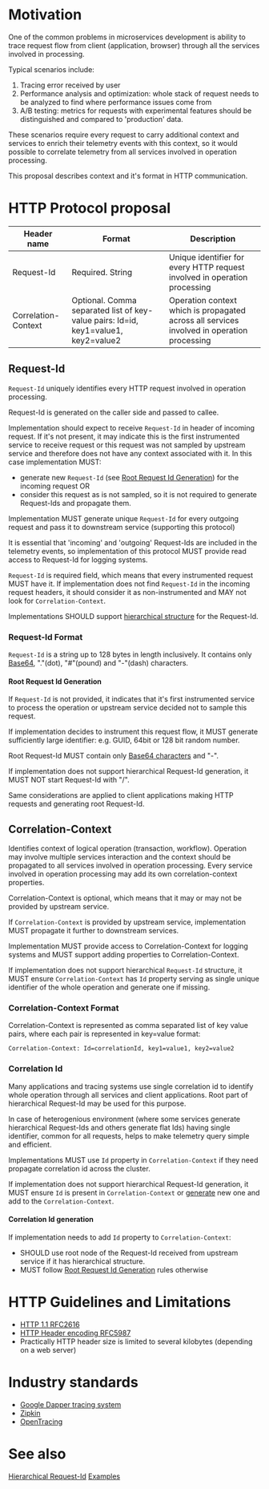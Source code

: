 # Motivation
One of the common problems in microservices development is ability to trace request flow from client (application, browser) through all the services involved in processing.

Typical scenarios include:

1. Tracing error received by user
2. Performance analysis and optimization: whole stack of request needs to be analyzed to find where performance issues come from
3. A/B testing: metrics for requests with experimental features should be distinguished and compared to 'production' data.

These scenarios require every request to carry additional context and services to enrich their telemetry events with this context, so it would possible to correlate telemetry from all services involved in operation processing.

This proposal describes context and it's format in HTTP communication.

# HTTP Protocol proposal
| Header name           |  Format    | Description |
| ----------------------| ---------- | ---------- |
| Request-Id            | Required. String | Unique identifier for every HTTP request involved in operation processing |
| Correlation-Context   | Optional. Comma separated list of key-value pairs: Id=id, key1=value1, key2=value2 | Operation context which is propagated across all services involved in operation processing |

## Request-Id
`Request-Id` uniquely identifies every HTTP request involved in operation processing. 

Request-Id is generated on the caller side and passed to callee. 

Implementation should expect to receive `Request-Id` in header of incoming request. 
If it's not present, it may indicate this is the first instrumented service to receive request or this request was not sampled by upstream service and therefore does not have any context associated with it. In this case implementation MUST:
  * generate new `Request-Id` (see [Root Request Id Generation](#root-request-id-generation)) for the incoming request
  OR
  * consider this request as is not sampled, so it is not required to generate Request-Ids and propagate them.

Implementation MUST generate unique `Request-Id` for every outgoing request and pass it to downstream service (supporting this protocol)

It is essential that 'incoming' and 'outgoing' Request-Ids are included in the telemetry events, so implementation of this protocol MUST provide read access to Request-Id for logging systems.

`Request-Id` is required field, which means that every instrumented request MUST have it. If implementation does not find `Request-Id` in the incoming request headers, it should consider it as non-instrumented and MAY not look for `Correlation-Context`.

Implementations SHOULD support [hierarchical structure](hierarchical_request_id.md) for the Request-Id.

### Request-Id Format
`Request-Id` is a string up to 128 bytes in length inclusively.
It contains only [Base64](https://en.wikipedia.org/wiki/Base64), "."(dot), "#"(pound) and "-"(dash) characters.

#### Root Request Id Generation
If `Request-Id` is not provided, it indicates that it's first instrumented service to process the operation or upstream service decided not to sample this request.

If implementation decides to instrument this request flow, it MUST generate sufficiently large identifier: e.g. GUID, 64bit or 128 bit random number.

Root Request-Id MUST contain only [Base64 characters](https://en.wikipedia.org/wiki/Base64) and "-". 

If implementation does not support hierarchical Request-Id generation, it MUST NOT start Request-Id with "/".

Same considerations are applied to client applications making HTTP requests and generating root Request-Id.

## Correlation-Context
Identifies context of logical operation (transaction, workflow). Operation may involve multiple services interaction and the context should be propagated to all services involved in operation processing. Every service involved in operation processing may add its own correlation-context properties.

Correlation-Context is optional, which means that it may or may not be provided by upstream service.

If `Correlation-Context` is provided by upstream service, implementation MUST propagate it further to downstream services.

Implementation MUST provide access to Correlation-Context for logging systems and MUST support adding properties to Correlation-Context.

If implementation does not support hierarchical `Request-Id` structure, it MUST ensure `Correlation-Context` has `Id` property serving as single unique identifier of the whole operation and generate one if missing.
 
### Correlation-Context Format
Correlation-Context is represented as comma separated list of key value pairs, where each pair is represented in key=value format:

`Correlation-Context: Id=correlationId, key1=value1, key2=value2`

### Correlation Id
Many applications and tracing systems use single correlation id to identify whole operation through all services and client applications. Root part of hierarchical Request-Id may be used for this purpose.

In case of heterogenious environment (where some services generate hierarchical Request-Ids and others generate flat Ids) having single identifier, common for all requests, helps to make telemetry query simple and efficient.

Implementations MUST use `Id` property in `Correlation-Context` if they need propagate correlation id across the cluster. 

If implementation does not support hierarchical Request-Id generation, it MUST ensure `Id` is present in `Correlation-Context` or [generate](#correlation-id-generation) new one and add to the `Correlation-Context`.

#### Correlation Id generation
If implementation needs to add `Id` property to `Correlation-Context`:
* SHOULD use root node of the Request-Id received from upstream service if it has hierarchical structure.
* MUST follow [Root Request Id Generation](#root-request-id-generation) rules otherwise

# HTTP Guidelines and Limitations
- [HTTP 1.1 RFC2616](https://tools.ietf.org/html/rfc2616)
- [HTTP Header encoding RFC5987](https://tools.ietf.org/html/rfc5987)
- Practically HTTP header size is limited to several kilobytes (depending on a web server)

# Industry standards
- [Google Dapper tracing system](http://static.googleusercontent.com/media/research.google.com/en//pubs/archive/36356.pdf)
- [Zipkin](http://zipkin.io/)
- [OpenTracing](http://opentracing.io/)

# See also
[Hierarchical Request-Id](hierarchical_request_id.md)
[Examples](http_protocol_examples.md)
